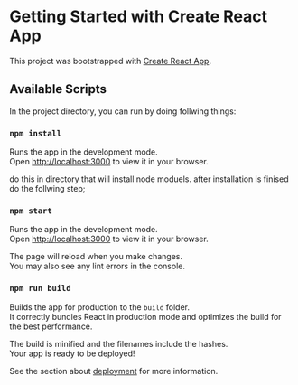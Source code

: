 # Getting Started with Create React App

This project was bootstrapped with [Create React App](https://github.com/facebook/create-react-app).

## Available Scripts

In the project directory, you can run by doing follwing things:

### `npm install`

Runs the app in the development mode.\
Open [http://localhost:3000](http://localhost:3000) to view it in your browser.

do this in directory that will install node moduels. after installation is finised 
do the follwing step;

### `npm start`

Runs the app in the development mode.\
Open [http://localhost:3000](http://localhost:3000) to view it in your browser.

The page will reload when you make changes.\
You may also see any lint errors in the console.



### `npm run build`

Builds the app for production to the `build` folder.\
It correctly bundles React in production mode and optimizes the build for the best performance.

The build is minified and the filenames include the hashes.\
Your app is ready to be deployed!

See the section about [deployment](https://facebook.github.io/create-react-app/docs/deployment) for more information.

